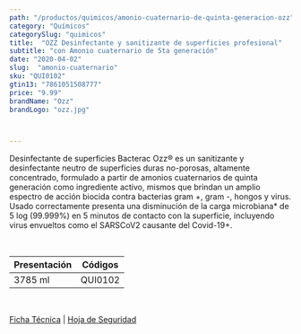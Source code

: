 ```yaml
---
path: "/productos/quimicos/amonio-cuaternario-de-quinta-generacion-ozz"
category: "Químicos"
categorySlug: "quimicos"
title:  "OZZ Desinfectante y sanitizante de superficies profesional"
subtitle: "con Amonio cuaternario de 5ta generación"
date: "2020-04-02"
slug:  "amonio-cuaternario"
sku: "QUI0102"
gtin13: "7861051508777"
price: "9.99"
brandName: "Ozz"
brandLogo: "ozz.jpg"



---
```

Desinfectante de superficies Bacterac Ozz® es un sanitizante y desinfectante neutro de superficies duras no-porosas, altamente concentrado, formulado a partir de amonios cuaternarios de quinta generación como ingrediente activo, mismos que brindan un amplio espectro de acción biocida contra bacterias gram +, gram -, hongos y virus. Usado correctamente presenta una disminución de la carga microbiana* de 5 log (99.999%) en 5 minutos de contacto con la superficie, incluyendo virus envueltos como el SARSCoV2 causante del Covid-19+.

<br>
<table class="min-w-full md:min-w-0 divide-y-0 divide-gray-200">
          <thead class=" bg-white">
            <tr>
              <th scope="col" class="px-6 text-center text-xs font-semibold text-blue-500 uppercase tracking-wider">
                Presentación
              </th>
              <th scope="col" class="px-6 py-3 text-center text-xs font-semibold  text-blue-500 uppercase tracking-wider">
                Códigos
              </th>
            </tr>
          </thead>
          <tbody>
            <tr class="bg-gray-500">
              <td class="px-6 py-4 whitespace-nowrap text-sm text-gray-700 text-center">
              3785 ml
              </td>
              <td class="px-6 py-4 whitespace-nowrap text-sm text-gray-700 text-center">
              QUI0102
              </td>
            </tr> 
          </tbody>
        </table>
        <br>

 <a href="../../../files/FT-amonio-cuaternario.pdf" target="_blank" rel="noopener">Ficha Técnica</a> | 
 <a href="../../../files/MSDS-amonio-cuaternario.pdf" target="_blank" rel="noopener">Hoja de Seguridad</a>



        

